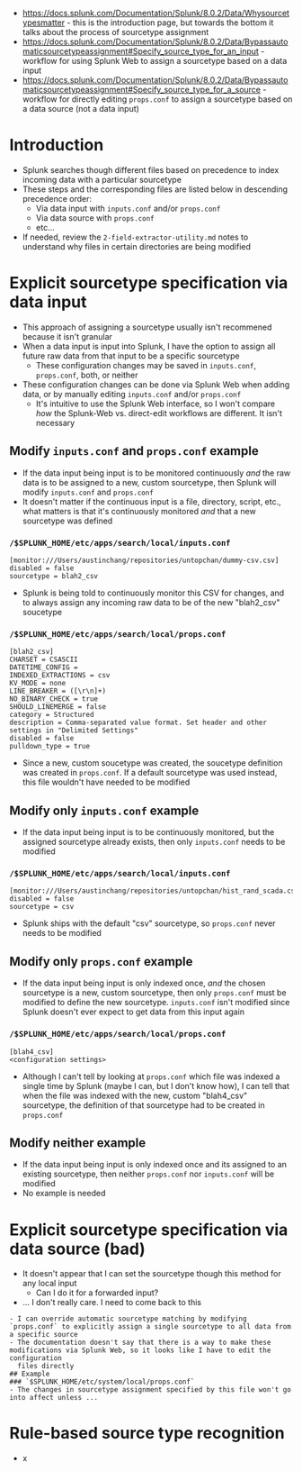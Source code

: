 - https://docs.splunk.com/Documentation/Splunk/8.0.2/Data/Whysourcetypesmatter - this is the introduction page, but towards the bottom it talks about
  the process of sourcetype assignment
- https://docs.splunk.com/Documentation/Splunk/8.0.2/Data/Bypassautomaticsourcetypeassignment#Specify_source_type_for_an_input - workflow for using
  Splunk Web to assign a sourcetype based on a data input
- https://docs.splunk.com/Documentation/Splunk/8.0.2/Data/Bypassautomaticsourcetypeassignment#Specify_source_type_for_a_source - workflow for directly
  editing `props.conf` to assign a sourcetype based on a data source (not a data input)
# Introduction
- Splunk searches though different files based on precedence to index incoming data with a particular sourcetype
- These steps and the corresponding files are listed below in descending precedence order:
  - Via data input with `inputs.conf` and/or `props.conf`
  - Via data source with `props.conf`
  - etc...
- If needed, review the `2-field-extractor-utility.md` notes to understand why files in certain directories are being modified
# Explicit sourcetype specification via data input
- This approach of assigning a sourcetype usually isn't recommened because it isn't granular
- When a data input is input into Splunk, I have the option to assign all future raw data from that input to be a specific sourcetype
  - These configuration changes may be saved in `inputs.conf`, `props.conf`, both, or neither
- These configuration changes can be done via Splunk Web when adding data, or by manually editing `inputs.conf` and/or `props.conf`
  - It's intuitive to use the Splunk Web interface, so I won't compare *how* the Splunk-Web vs. direct-edit workflows are different. It isn't
    necessary
## Modify `inputs.conf` and `props.conf` example
- If the data input being input is to be monitored continuously *and* the raw data is to be assigned to a new, custom sourcetype, then Splunk will
  modify `inputs.conf` and `props.conf`
- It doesn't matter if the continuous input is a file, directory, script, etc., what matters is that it's continuously monitored *and* that a new
  sourcetype was defined
### `/$SPLUNK_HOME/etc/apps/search/local/inputs.conf`
```
[monitor:///Users/austinchang/repositories/untopchan/dummy-csv.csv]
disabled = false
sourcetype = blah2_csv
```
- Splunk is being told to continuously monitor this CSV for changes, and to always assign any incoming raw data to be of the new "blah2_csv" soucetype
### `/$SPLUNK_HOME/etc/apps/search/local/props.conf`
```
[blah2_csv]
CHARSET = CSASCII
DATETIME_CONFIG = 
INDEXED_EXTRACTIONS = csv
KV_MODE = none
LINE_BREAKER = ([\r\n]+)
NO_BINARY_CHECK = true
SHOULD_LINEMERGE = false
category = Structured
description = Comma-separated value format. Set header and other settings in "Delimited Settings"
disabled = false
pulldown_type = true
```
- Since a new, custom soucetype was created, the soucetype definition was created in `props.conf`. If a default sourcetype was used instead, this file
  wouldn't have needed to be modified
## Modify only `inputs.conf` example
- If the data input being input is to be continuously monitored, but the assigned sourcetype already exists, then only `inputs.conf` needs to be
  modified
### `/$SPLUNK_HOME/etc/apps/search/local/inputs.conf`
```
[monitor:///Users/austinchang/repositories/untopchan/hist_rand_scada.csv]
disabled = false
sourcetype = csv
```
- Splunk ships with the default "csv" sourcetype, so `props.conf` never needs to be modified
## Modify only `props.conf` example
- If the data input being input is only indexed once, *and* the chosen sourcetype is a new, custom sourcetype, then only `props.conf` must be modified
  to define the new sourcetype. `inputs.conf` isn't modified since Splunk doesn't ever expect to get data from this input again
### `/$SPLUNK_HOME/etc/apps/search/local/props.conf`
```
[blah4_csv]
<configuration settings>
```
- Although I can't tell by looking at `props.conf` which file was indexed a single time by Splunk (maybe I can, but I don't know how), I can tell that
  when the file was indexed with the new, custom "blah4_csv" sourcetype, the definition of that sourcetype had to be created in `props.conf`
## Modify neither example
- If the data input being input is only indexed once and its assigned to an existing sourcetype, then neither `props.conf` nor `inputs.conf` will be modified
- No example is needed
# Explicit sourcetype specification via data source (bad)
- It doesn't appear that I can set the sourcetype though this method for any local input
  - Can I do it for a forwarded input?
- ... I don't really care. I need to come back to this
```
- I can override automatic sourcetype matching by modifying `props.conf` to explicitly assign a single sourcetype to all data from a specific source
- The documentation doesn't say that there is a way to make these modifications via Splunk Web, so it looks like I have to edit the configuration
  files directly
## Example
### `$SPLUNK_HOME/etc/system/local/props.conf`
- The changes in sourcetype assignment specified by this file won't go into affect unless ...
```
# Rule-based source type recognition
- x